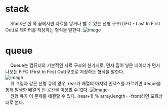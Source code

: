 # stack
&nbsp;&nbsp;&nbsp;&nbsp;Stack은 한 쪽 끝에서만 자료를 넣거나 뺄 수 있는 선형 구조(LIFO - Last In First Out)로 데이터를 저장하는 형식을 말한다.
![image](https://user-images.githubusercontent.com/62373386/103739721-55eebf80-5039-11eb-9bfa-dcde95eb3f41.png)

# queue
&nbsp;&nbsp;&nbsp;&nbsp;Queue는 컴퓨터의 기본적인 자료 구조의 한가지로, 먼저 집어 넣은 데이터가 먼저 나오는 FIFO (First In First Out)구조로 저장하는 형식을 말한다.
<br/>
![image](https://user-images.githubusercontent.com/62373386/103740141-107ec200-503a-11eb-8a54-63619fd27f8c.png)
<br/>
&nbsp;&nbsp;&nbsp;&nbsp;위 그림과 같은 선형 큐의 경우, rear가 배열의 마지막 인덱스를 가르키면 deque를 통해 발생한 배열의 빈 공간을 이용할 수 없다.
![image](https://user-images.githubusercontent.com/62373386/103740770-39538700-503b-11eb-8127-643ad42f339f.png)
<br/>
&nbsp;&nbsp;&nbsp;&nbsp;원형 큐가 이 문제를 해결할 수 있다. (rear+1) % array.length==front라면 포화상태로 본다. 
